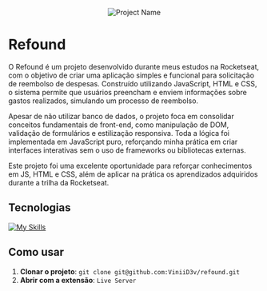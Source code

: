 <!--- # "Can be a image or a gift from the project pages" -->

<p align="center">
  <img src=".img/logo.svg" alt="Project Name">
</p>

# Refound

O Refound é um projeto desenvolvido durante meus estudos na Rocketseat, com o objetivo de criar uma aplicação simples e funcional para solicitação de reembolso de despesas. Construído utilizando JavaScript, HTML e CSS, o sistema permite que usuários preencham e enviem informações sobre gastos realizados, simulando um processo de reembolso.

Apesar de não utilizar banco de dados, o projeto foca em consolidar conceitos fundamentais de front-end, como manipulação de DOM, validação de formulários e estilização responsiva. Toda a lógica foi implementada em JavaScript puro, reforçando minha prática em criar interfaces interativas sem o uso de frameworks ou bibliotecas externas.

Este projeto foi uma excelente oportunidade para reforçar conhecimentos em JS, HTML e CSS, além de aplicar na prática os aprendizados adquiridos durante a trilha da Rocketseat.

## Tecnologias 

<!--- # "Verify icons availability here https://github.com/tandpfun/skill-icons" -->

[![My Skills](https://skillicons.dev/icons?i=js,css,html)](https://skillicons.dev)

## Como usar

1. **Clonar o projeto**: `git clone git@github.com:ViniiD3v/refound.git`
2. **Abrir com a extensão**: `Live Server`
